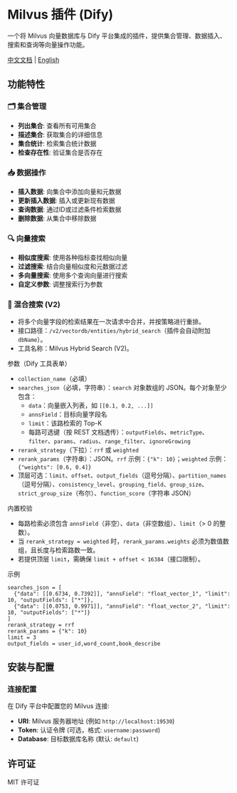 # Milvus 插件 (Dify)

一个将 Milvus 向量数据库与 Dify 平台集成的插件，提供集合管理、数据插入、搜索和查询等向量操作功能。

[中文文档](./README_zh.md) | [English](./README.md)

## 功能特性

### 🗂️ 集合管理
- **列出集合**: 查看所有可用集合
- **描述集合**: 获取集合的详细信息
- **集合统计**: 检索集合统计数据
- **检查存在性**: 验证集合是否存在

### 📥 数据操作
- **插入数据**: 向集合中添加向量和元数据
- **更新插入数据**: 插入或更新现有数据
- **查询数据**: 通过ID或过滤条件检索数据
- **删除数据**: 从集合中移除数据

### 🔍 向量搜索
- **相似度搜索**: 使用各种指标查找相似向量
- **过滤搜索**: 结合向量相似度和元数据过滤
- **多向量搜索**: 使用多个查询向量进行搜索
- **自定义参数**: 调整搜索行为参数

### 🔀 混合搜索 (V2)
- 将多个向量字段的检索结果在一次请求中合并，并按策略进行重排。
- 接口路径：`/v2/vectordb/entities/hybrid_search`（插件会自动附加 `dbName`）。
- 工具名称：Milvus Hybrid Search (V2)。

参数（Dify 工具表单）
- `collection_name`（必填）
- `searches_json`（必填，字符串）：`search` 对象数组的 JSON。每个对象至少包含：
  - `data`：向量嵌入列表，如 `[[0.1, 0.2, ...]]`
  - `annsField`：目标向量字段名
  - `limit`：该路检索的 Top-K
  - 每路可选键（按 REST 文档透传）：`outputFields`、`metricType`、`filter`、`params`、`radius`、`range_filter`、`ignoreGrowing`
- `rerank_strategy`（下拉）：`rrf` 或 `weighted`
- `rerank_params`（字符串）：JSON。`rrf` 示例：`{"k": 10}`；`weighted` 示例：`{"weights": [0.6, 0.4]}`
- 顶层可选：`limit`、`offset`、`output_fields`（逗号分隔）、`partition_names`（逗号分隔）、`consistency_level`、`grouping_field`、`group_size`、`strict_group_size`（布尔）、`function_score`（字符串 JSON）

内置校验
- 每路检索必须包含 `annsField`（非空）、`data`（非空数组）、`limit`（> 0 的整数）。
- 当 `rerank_strategy = weighted` 时，`rerank_params.weights` 必须为数值数组，且长度与检索路数一致。
- 若提供顶层 `limit`，需确保 `limit + offset < 16384`（接口限制）。

示例
```
searches_json = [
  {"data": [[0.6734, 0.7392]], "annsField": "float_vector_1", "limit": 10, "outputFields": ["*"]},
  {"data": [[0.0753, 0.9971]], "annsField": "float_vector_2", "limit": 10, "outputFields": ["*"]}
]
rerank_strategy = rrf
rerank_params = {"k": 10}
limit = 3
output_fields = user_id,word_count,book_describe
```

## 安装与配置

### 连接配置
在 Dify 平台中配置您的 Milvus 连接:

- **URI**: Milvus 服务器地址 (例如 `http://localhost:19530`)
- **Token**: 认证令牌 (可选，格式: `username:password`)
- **Database**: 目标数据库名称 (默认: `default`)

## 许可证

MIT 许可证 
